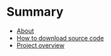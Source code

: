 # Summary

* [About](README.md)
* [How to download source code](chapter1.md)
* [Project overview](chapter1.1.md)
